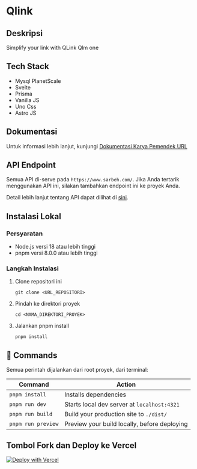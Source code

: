 # Qlink

## Deskripsi

Simplify your link with QLink Qlm one

## Tech Stack

- Mysql PlanetScale
- Svelte
- Prisma
- Vanilla JS
- Uno Css
- Astro JS

## Dokumentasi

Untuk informasi lebih lanjut, kunjungi [Dokumentasi Karya Pemendek URL](https://www.sarbeh.com/crafting/short)

## API Endpoint

Semua API di-serve pada `https://www.sarbeh.com/`. Jika Anda tertarik menggunakan API ini, silakan tambahkan endpoint ini ke proyek Anda.

Detail lebih lanjut tentang API dapat dilihat di [sini](link_ke_dokumentasi_API).

## Instalasi Lokal

### Persyaratan

- Node.js versi 18 atau lebih tinggi
- pnpm versi 8.0.0 atau lebih tinggi

### Langkah Instalasi

1. Clone repositori ini
   ```
   git clone <URL_REPOSITORI>
   ```
2. Pindah ke direktori proyek
   ```
   cd <NAMA_DIREKTORI_PROYEK>
   ```
3. Jalankan pnpm install
   ```
   pnpm install
   ```

## 🧞 Commands

Semua perintah dijalankan dari root proyek, dari terminal:

| Command | Action |
| ------- | ------ |
| `pnpm install` | Installs dependencies |
| `pnpm run dev` | Starts local dev server at `localhost:4321` |
| `pnpm run build` | Build your production site to `./dist/` |
| `pnpm run preview` | Preview your build locally, before deploying |

## Tombol Fork dan Deploy ke Vercel

[![Deploy with Vercel](https://vercel.com/button)](https://vercel.com/import/project?template=URL_REPOSITORI)